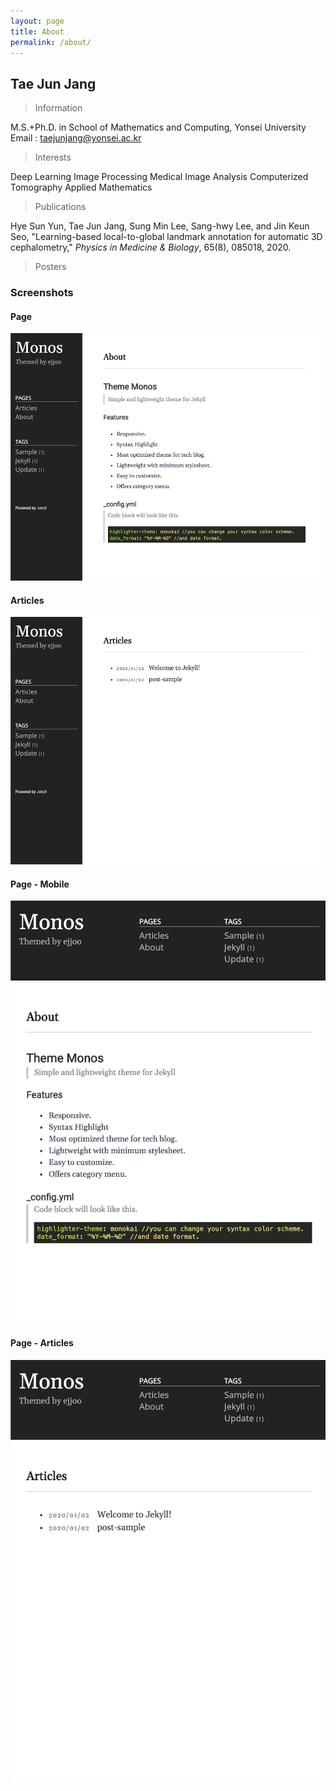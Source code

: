 ```yaml
---
layout: page
title: About
permalink: /about/
---
```


## Tae Jun Jang
> Information

M.S.+Ph.D. in School of Mathematics and Computing, Yonsei University
Email : taejunjang@yonsei.ac.kr

> Interests

Deep Learning
Image Processing
Medical Image Analysis
Computerized Tomography
Applied Mathematics

> Publications

Hye Sun Yun, Tae Jun Jang, Sung Min Lee, Sang-hwy Lee, and Jin Keun Seo, "Learning-based local-to-global landmark annotation for automatic 3D cephalometry," <em>Physics in Medicine & Biology</em>, 65(8), 085018, 2020.

> Posters



### Screenshots
#### Page
![alt text](/public/img/screenshot-1.png)
#### Articles
![alt text](/public/img/screenshot-2.png)
#### Page - Mobile
![alt text](/public/img/screenshot-m1.png)
#### Page - Articles
![alt text](/public/img/screenshot-m2.png)

